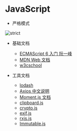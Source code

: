 # JavaScript

* 严格模式

![strict](http://nikai.site/docs/strict.png)

* 基础文档
    - [ECMAScript 6 入门 阮一峰](http://es6.ruanyifeng.com/)
    - [MDN Web 文档](https://developer.mozilla.org/zh-CN/)
    - [w3cschool](https://www.w3cschool.cn/)

* 工具文档
    - [lodash](https://www.lodashjs.com/docs/4.17.5.html)
    - [Axios 中文说明](https://www.kancloud.cn/yunye/axios/234845)
    - [Moment.js 文档](http://momentjs.cn/docs/)
    - [clipboard.js](https://clipboardjs.com/)
    - [crypto.js](https://www.npmjs.com/package/crypto-js)
    - [exif.js](https://www.npmjs.com/package/exif-js)
    - [rxjs.js](https://rxjs-cn.github.io)
    - [Immutable.js]()
